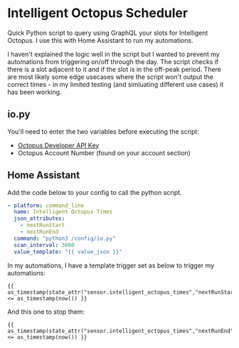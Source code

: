 # Intelligent Octopus Scheduler
Quick Python script to query using GraphQL your slots for Intelligent Octopus. I use this with Home Assistant to run my automations.

I haven't explained the logic well in the script but I wanted to prevent my automations from triggering on/off through the day. The script checks if there is a slot adjacent to it and if the slot is in the off-peak period. There are most likely some edge usecases where the script won't output the correct times - in my limited testing (and simluating different use cases) it has been working.

## io.py
You'll need to enter the two variables before executing the script:
- [Octopus Developer API Key](https://octopus.energy/dashboard/developer/)
- Octopus Account Number (found on your account section)

## Home Assistant
Add the code below to your config to call the python script. 

```yaml
- platform: command_line
  name: Intelligent Octopus Times
  json_attributes:
    - nextRunStart
    - nextRunEnd
  command: "python3 /config/io.py"
  scan_interval: 3600
  value_template: "{{ value_json }}"
```

In my automations, I have a template trigger set as below to trigger my automations:
```  
{{ as_timestamp(state_attr("sensor.intelligent_octopus_times","nextRunStart")) <= as_timestamp(now()) }}
```
And this one to stop them:
```
{{ as_timestamp(state_attr("sensor.intelligent_octopus_times","nextRunEnd")) <= as_timestamp(now()) }}
```